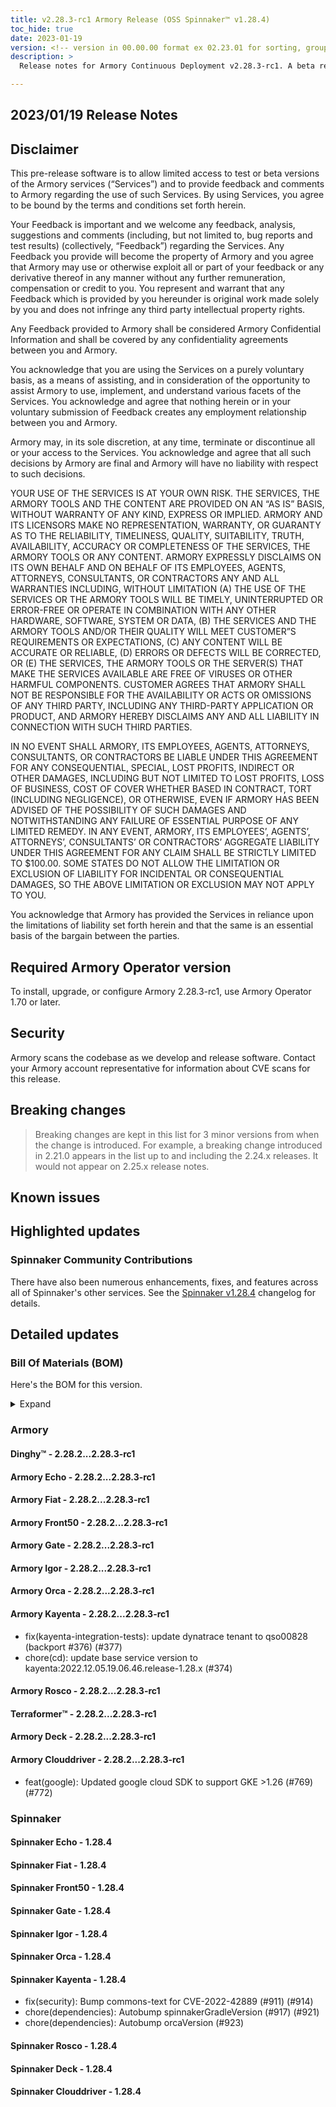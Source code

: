 ```yaml
---
title: v2.28.3-rc1 Armory Release (OSS Spinnaker™ v1.28.4)
toc_hide: true
date: 2023-01-19
version: <!-- version in 00.00.00 format ex 02.23.01 for sorting, grouping -->
description: >
  Release notes for Armory Continuous Deployment v2.28.3-rc1. A beta release is not meant for installation in production environments.

---
```


## 2023/01/19 Release Notes

## Disclaimer

This pre-release software is to allow limited access to test or beta versions of the Armory services (“Services”) and to provide feedback and comments to Armory regarding the use of such Services. By using Services, you agree to be bound by the terms and conditions set forth herein.

Your Feedback is important and we welcome any feedback, analysis, suggestions and comments (including, but not limited to, bug reports and test results) (collectively, “Feedback”) regarding the Services. Any Feedback you provide will become the property of Armory and you agree that Armory may use or otherwise exploit all or part of your feedback or any derivative thereof in any manner without any further remuneration, compensation or credit to you. You represent and warrant that any Feedback which is provided by you hereunder is original work made solely by you and does not infringe any third party intellectual property rights.

Any Feedback provided to Armory shall be considered Armory Confidential Information and shall be covered by any confidentiality agreements between you and Armory.

You acknowledge that you are using the Services on a purely voluntary basis, as a means of assisting, and in consideration of the opportunity to assist Armory to use, implement, and understand various facets of the Services. You acknowledge and agree that nothing herein or in your voluntary submission of Feedback creates any employment relationship between you and Armory.

Armory may, in its sole discretion, at any time, terminate or discontinue all or your access to the Services. You acknowledge and agree that all such decisions by Armory are final and Armory will have no liability with respect to such decisions.

YOUR USE OF THE SERVICES IS AT YOUR OWN RISK. THE SERVICES, THE ARMORY TOOLS AND THE CONTENT ARE PROVIDED ON AN “AS IS” BASIS, WITHOUT WARRANTY OF ANY KIND, EXPRESS OR IMPLIED. ARMORY AND ITS LICENSORS MAKE NO REPRESENTATION, WARRANTY, OR GUARANTY AS TO THE RELIABILITY, TIMELINESS, QUALITY, SUITABILITY, TRUTH, AVAILABILITY, ACCURACY OR COMPLETENESS OF THE SERVICES, THE ARMORY TOOLS OR ANY CONTENT. ARMORY EXPRESSLY DISCLAIMS ON ITS OWN BEHALF AND ON BEHALF OF ITS EMPLOYEES, AGENTS, ATTORNEYS, CONSULTANTS, OR CONTRACTORS ANY AND ALL WARRANTIES INCLUDING, WITHOUT LIMITATION (A) THE USE OF THE SERVICES OR THE ARMORY TOOLS WILL BE TIMELY, UNINTERRUPTED OR ERROR-FREE OR OPERATE IN COMBINATION WITH ANY OTHER HARDWARE, SOFTWARE, SYSTEM OR DATA, (B) THE SERVICES AND THE ARMORY TOOLS AND/OR THEIR QUALITY WILL MEET CUSTOMER”S REQUIREMENTS OR EXPECTATIONS, (C) ANY CONTENT WILL BE ACCURATE OR RELIABLE, (D) ERRORS OR DEFECTS WILL BE CORRECTED, OR (E) THE SERVICES, THE ARMORY TOOLS OR THE SERVER(S) THAT MAKE THE SERVICES AVAILABLE ARE FREE OF VIRUSES OR OTHER HARMFUL COMPONENTS. CUSTOMER AGREES THAT ARMORY SHALL NOT BE RESPONSIBLE FOR THE AVAILABILITY OR ACTS OR OMISSIONS OF ANY THIRD PARTY, INCLUDING ANY THIRD-PARTY APPLICATION OR PRODUCT, AND ARMORY HEREBY DISCLAIMS ANY AND ALL LIABILITY IN CONNECTION WITH SUCH THIRD PARTIES.

IN NO EVENT SHALL ARMORY, ITS EMPLOYEES, AGENTS, ATTORNEYS, CONSULTANTS, OR CONTRACTORS BE LIABLE UNDER THIS AGREEMENT FOR ANY CONSEQUENTIAL, SPECIAL, LOST PROFITS, INDIRECT OR OTHER DAMAGES, INCLUDING BUT NOT LIMITED TO LOST PROFITS, LOSS OF BUSINESS, COST OF COVER WHETHER BASED IN CONTRACT, TORT (INCLUDING NEGLIGENCE), OR OTHERWISE, EVEN IF ARMORY HAS BEEN ADVISED OF THE POSSIBILITY OF SUCH DAMAGES AND NOTWITHSTANDING ANY FAILURE OF ESSENTIAL PURPOSE OF ANY LIMITED REMEDY. IN ANY EVENT, ARMORY, ITS EMPLOYEES’, AGENTS’, ATTORNEYS’, CONSULTANTS’ OR CONTRACTORS’ AGGREGATE LIABILITY UNDER THIS AGREEMENT FOR ANY CLAIM SHALL BE STRICTLY LIMITED TO $100.00. SOME STATES DO NOT ALLOW THE LIMITATION OR EXCLUSION OF LIABILITY FOR INCIDENTAL OR CONSEQUENTIAL DAMAGES, SO THE ABOVE LIMITATION OR EXCLUSION MAY NOT APPLY TO YOU.

You acknowledge that Armory has provided the Services in reliance upon the limitations of liability set forth herein and that the same is an essential basis of the bargain between the parties.


## Required Armory Operator version

To install, upgrade, or configure Armory 2.28.3-rc1, use Armory Operator 1.70 or later.

## Security

Armory scans the codebase as we develop and release software. Contact your Armory account representative for information about CVE scans for this release.

## Breaking changes
<!-- Copy/paste from the previous version if there are recent ones. We can drop breaking changes after 3 minor versions. Add new ones from OSS and Armory. -->

> Breaking changes are kept in this list for 3 minor versions from when the change is introduced. For example, a breaking change introduced in 2.21.0 appears in the list up to and including the 2.24.x releases. It would not appear on 2.25.x release notes.

## Known issues
<!-- Copy/paste known issues from the previous version if they're not fixed. Add new ones from OSS and Armory. If there aren't any issues, state that so readers don't think we forgot to fill out this section. -->

## Highlighted updates

<!--
Each item category (such as UI) under here should be an h3 (###). List the following info that service owners should be able to provide:
- Major changes or new features we want to call out for Armory and OSS. Changes should be grouped under end user understandable sections. For example, instead of Deck, use UI. Instead of Fiat, use Permissions.
- Fixes to any known issues from previous versions that we have in release notes. These can all be grouped under a Fixed issues H3.
-->




###  Spinnaker Community Contributions

There have also been numerous enhancements, fixes, and features across all of Spinnaker's other services. See the
[Spinnaker v1.28.4](https://www.spinnaker.io/changelogs/1.28.4-changelog/) changelog for details.

## Detailed updates

### Bill Of Materials (BOM)

Here's the BOM for this version.
<details><summary>Expand</summary>
<pre class="highlight">
<code>artifactSources:
  dockerRegistry: docker.io/armory
dependencies:
  redis:
    commit: null
    version: 2:2.8.4-2
services:
  clouddriver:
    commit: b61055d3198781e004463459b8a827cf54c941ce
    version: 2.28.3-rc1
  deck:
    commit: dd17c153eaf117ab7990c11182a6bdc887d020f9
    version: 2.28.3-rc1
  dinghy:
    commit: c4ed5b19dbcfefe8dea14cdff7df9a8ab540eba3
    version: 2.28.3-rc1
  echo:
    commit: 6d4e4ae054b7a13050a1d271b3c771a790e27fc6
    version: 2.28.3-rc1
  fiat:
    commit: 48c8759b0878fd1b86b91dae9ee288afcf03dd39
    version: 2.28.3-rc1
  front50:
    commit: fab8841982330e7537629c9f24f41205cd5863fd
    version: 2.28.3-rc1
  gate:
    commit: 65bdd30238312bbca2dce613825eda7ae88f1dfa
    version: 2.28.3-rc1
  igor:
    commit: 61ce26babfcd0bdf62872c24e707ca5b5371a381
    version: 2.28.3-rc1
  kayenta:
    commit: 0333b9ed6153acfc090edcfa38e3514439e2863c
    version: 2.28.3-rc1
  monitoring-daemon:
    commit: null
    version: 2.26.0
  monitoring-third-party:
    commit: null
    version: 2.26.0
  orca:
    commit: 76fe72a46566bb404eb4db4c842ecb0775c546bf
    version: 2.28.3-rc1
  rosco:
    commit: 945f21dec252da7dd2e00c8d23a1687aa3b9841a
    version: 2.28.3-rc1
  terraformer:
    commit: 0d18998cb4790dd4857d79e318d873450bd5975d
    version: 2.28.3-rc1
timestamp: "2023-01-18 21:30:58"
version: 2.28.3-rc1
</code>
</pre>
</details>

### Armory


#### Dinghy™ - 2.28.2...2.28.3-rc1


#### Armory Echo - 2.28.2...2.28.3-rc1


#### Armory Fiat - 2.28.2...2.28.3-rc1


#### Armory Front50 - 2.28.2...2.28.3-rc1


#### Armory Gate - 2.28.2...2.28.3-rc1


#### Armory Igor - 2.28.2...2.28.3-rc1


#### Armory Orca - 2.28.2...2.28.3-rc1


#### Armory Kayenta - 2.28.2...2.28.3-rc1

  - fix(kayenta-integration-tests): update dynatrace tenant to qso00828 (backport #376) (#377)
  - chore(cd): update base service version to kayenta:2022.12.05.19.06.46.release-1.28.x (#374)

#### Armory Rosco - 2.28.2...2.28.3-rc1


#### Terraformer™ - 2.28.2...2.28.3-rc1


#### Armory Deck - 2.28.2...2.28.3-rc1


#### Armory Clouddriver - 2.28.2...2.28.3-rc1

  - feat(google): Updated google cloud SDK to support GKE >1.26 (#769) (#772)


### Spinnaker


#### Spinnaker Echo - 1.28.4


#### Spinnaker Fiat - 1.28.4


#### Spinnaker Front50 - 1.28.4


#### Spinnaker Gate - 1.28.4


#### Spinnaker Igor - 1.28.4


#### Spinnaker Orca - 1.28.4


#### Spinnaker Kayenta - 1.28.4

  - fix(security): Bump commons-text for CVE-2022-42889 (#911) (#914)
  - chore(dependencies): Autobump spinnakerGradleVersion (#917) (#921)
  - chore(dependencies): Autobump orcaVersion (#923)

#### Spinnaker Rosco - 1.28.4


#### Spinnaker Deck - 1.28.4


#### Spinnaker Clouddriver - 1.28.4
